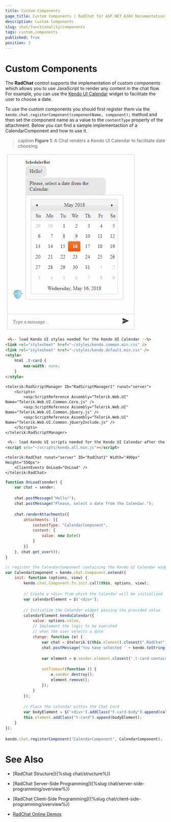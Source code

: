 ```yaml
---
title: Custom Components 
page_title: Custom Components | RadChat for ASP.NET AJAX Documentation
description: Custom Components 
slug: chat/functionality/components
tags: custom,components
published: True
position: 3
---
```


# Custom Components


The **RadChat** control supports the implementation of custom components which allows you to use JavaScript to render any content in the chat flow. For example, you can use the [Kendo UI Calendar](https://docs.telerik.com/kendo-ui/controls/scheduling/calendar/overview) widget to facilitate the user to choose a date.

To use the custom components you should first register them via the `kendo.chat.registerComponent(componentName, component);` method and then set the component name as a value to the `contentType` property of the attachment. Below you can find a sample implementaction of a CalendarComponent and how to use it.

>caption **Figure 1**: A Chat renders a Kendo UI Calendar to facilitate date choosing.

![chat with custom components](../images/chat-calendar-component.gif)

````HTML
 <%-- load Kendo UI styles needed for the Kendo UI Calendar --%>
<link rel="stylesheet" href="~/styles/kendo.common.min.css" />
<link rel="stylesheet" href="~/styles/kendo.default.min.css" />
<style>
    html .t-card {
        max-width: none;
    }
</style>
````

````ASP.NET
<telerik:RadScriptManager ID="RadScriptManager1" runat="server">
    <Scripts>
        <asp:ScriptReference Assembly="Telerik.Web.UI" Name="Telerik.Web.UI.Common.Core.js" />
        <asp:ScriptReference Assembly="Telerik.Web.UI" Name="Telerik.Web.UI.Common.jQuery.js" />
        <asp:ScriptReference Assembly="Telerik.Web.UI" Name="Telerik.Web.UI.Common.jQueryInclude.js" />
    </Scripts>
</telerik:RadScriptManager>
````

````HTML
 <%-- load Kendo UI scripts needed for the Kendo UI Calendar after the ScriptManager and before RadChat --%>
<script src="~/scripts/kendo.all.min.js"></script>
````

````ASP.NET
<telerik:RadChat runat="server" ID="RadChat1" Width="400px" Height="550px">
    <ClientEvents OnLoad="OnLoad" />
</telerik:RadChat>
 ````

````JavaScript
function OnLoad(sender) {
    var chat = sender;

    chat.postMessage("Hello!");
    chat.postMessage("Please, select a date from the Calendar.");

    chat.renderAttachments({
        attachments: [{
            contentType: "CalendarComponent",
            content: {
                value: new Date()
            }
        }]
    }, chat.get_user());
}
````

````JavaScript
// register the CalendarComponent containing the Kendo UI Calendar widget
var CalendarComponent = kendo.chat.Component.extend({
    init: function (options, view) {
        kendo.chat.Component.fn.init.call(this, options, view);

        // Create a <div> from which the Calendar will be initialized
        var calendarElement = $('<div>');

        // Initialize the Calendar widget passing the provided value
        calendarElement.kendoCalendar({
            value: options.value,
            // Implement the logic to be executed
            // when the user selects a date
            change: function (e) {
                var chat = $telerik.$(this.element).closest(".RadChat")[0].control;
                chat.postMessage('You have selected ' + kendo.toString(e.sender.value(), 'D') + '!');

                var element = e.sender.element.closest('.t-card-container');

                setTimeout(function () {
                    e.sender.destroy();
                    element.remove();
                });
            }
        });

        // Place the calendar within the Chat Card
        var bodyElement = $('<div>').addClass("t-card-body").append(calendarElement);
        this.element.addClass("t-card").append(bodyElement);
    }
});

kendo.chat.registerComponent("CalendarComponent", CalendarComponent);
````


# See Also

 * [RadChat Structure]({%slug chat/structure%})

 * [RadChat Server-Side Programming]({%slug chat/server-side-programming/overview%})

 * [RadChat Client-Side Programming]({%slug chat/client-side-programming/overview%})

 * [RadChat Online Demos](http://demos.telerik.com/aspnet-ajax/chat/overview/defaultcs.aspx)

 